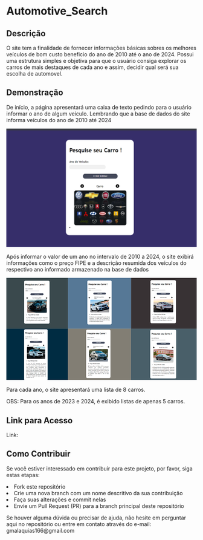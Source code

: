 # Automotive_Search
<h2>Descrição</h2>
<p>O site tem a finalidade de fornecer informações básicas sobres os melhores veículos de bom custo beneficio do ano de 2010 até o ano de 2024. Possui uma estrutura simples e objetiva para que o usuário consiga explorar os carros de mais destaques de cada ano e assim, decidir qual será sua escolha de automovel.</p>
<h2>Demonstração</h2>
<p>De início, a página apresentará uma caixa de texto pedindo para o usuário informar o ano de algum veículo. Lembrando que a base de dados do site informa veículos do ano de 2010 até 2024</p>
<img src="https://github.com/Gabriel-Malaquias/Automotive_Search/blob/main/Pacote/Demonstra%C3%A7%C3%A3o/img_1.png">
<p>Após informar o valor de um ano no intervalo de 2010 a 2024, o site exibirá informações como o preço FIPE e a descrição resumida dos veículos do respectivo ano informado armazenado na base de dados</p>
<img src="https://github.com/Gabriel-Malaquias/Automotive_Search/blob/main/Pacote/Demonstra%C3%A7%C3%A3o/img_2.png">
<p>Para cada ano, o site apresentará uma lista de 8 carros.</p>
<p>OBS: Para os anos de 2023 e 2024, é exibido listas de apenas 5 carros.</p>
<h2>Link para Acesso</h2>
<p>Link: <a https://gabriel-malaquias.github.io/Automotive_Search/></a></p>
<h2>Como Contribuir</h2>
<p>Se você estiver interessado em contribuir para este projeto, por favor, siga estas etapas:
<div>
  <nav>  
    <li>Fork este repositório</li>
    <li>Crie uma nova branch com um nome descritivo da sua contribuição</li>
    <li>Faça suas alterações e commit nelas</li>
    <li>Envie um Pull Request (PR) para a branch principal deste repositório</li>
  </nav>
</div>
</p>
<p>Se houver alguma dúvida ou precisar de ajuda, não hesite em perguntar aqui no repositório ou entre em contato através do e-mail: gmalaquias166@gmail.com

